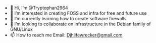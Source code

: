 - 👋 Hi, I’m @Tryptophan2964
- 👀 I’m interested in creating FOSS and infra for free and future use
- 🌱 I’m currently learning how to create software firewalls
- 💞️ I’m looking to collaborate on infrastructure in the Debian family of GNU/Linux
- 📫 How to reach me Email: Djhlifewrecker@gmail.com

<!---
Tryptophan2964/Tryptophan2964 is a ✨ special ✨ repository because its `README.md` (this file) appears on your GitHub profile.
You can click the Preview link to take a look at your changes.
--->
